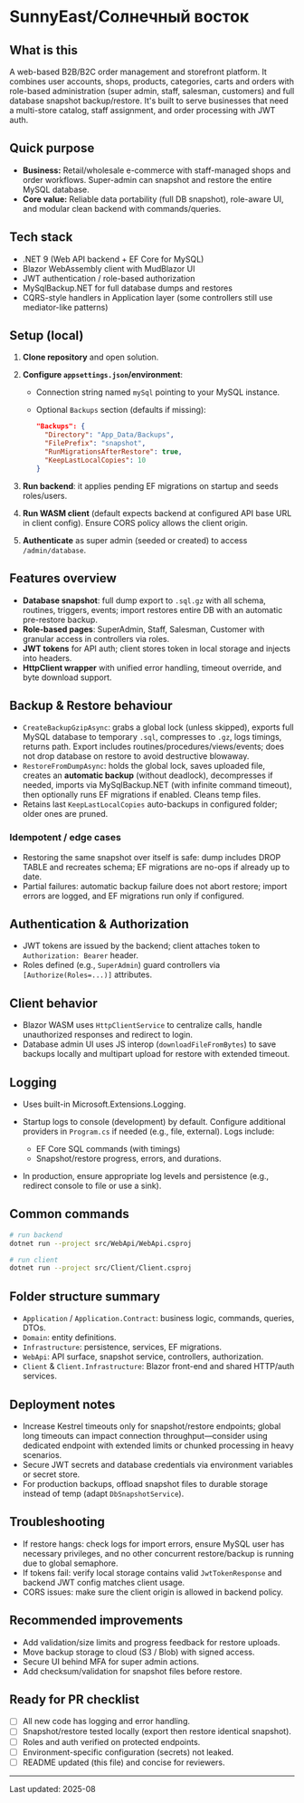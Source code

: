 # SunnyEast/Солнечный восток

## What is this

A web-based B2B/B2C order management and storefront platform. It combines user accounts, shops, products, categories, carts and orders with role-based administration (super admin, staff, salesman, customers) and full database snapshot backup/restore. It's built to serve businesses that need a multi-store catalog, staff assignment, and order processing with JWT auth.

## Quick purpose

* **Business:** Retail/wholesale e-commerce with staff-managed shops and order workflows. Super-admin can snapshot and restore the entire MySQL database.
* **Core value:** Reliable data portability (full DB snapshot), role-aware UI, and modular clean backend with commands/queries.

## Tech stack

* .NET 9 (Web API backend + EF Core for MySQL)
* Blazor WebAssembly client with MudBlazor UI
* JWT authentication / role-based authorization
* MySqlBackup.NET for full database dumps and restores
* CQRS-style handlers in Application layer (some controllers still use mediator-like patterns)

## Setup (local)

1. **Clone repository** and open solution.
2. **Configure `appsettings.json`/environment**:

   * Connection string named `mySql` pointing to your MySQL instance.
   * Optional `Backups` section (defaults if missing):

     ```json
     "Backups": {
       "Directory": "App_Data/Backups",
       "FilePrefix": "snapshot",
       "RunMigrationsAfterRestore": true,
       "KeepLastLocalCopies": 10
     }
     ```
3. **Run backend**: it applies pending EF migrations on startup and seeds roles/users.
4. **Run WASM client** (default expects backend at configured API base URL in client config). Ensure CORS policy allows the client origin.
5. **Authenticate** as super admin (seeded or created) to access `/admin/database`.

## Features overview

* **Database snapshot**: full dump export to `.sql.gz` with all schema, routines, triggers, events; import restores entire DB with an automatic pre-restore backup.
* **Role-based pages**: SuperAdmin, Staff, Salesman, Customer with granular access in controllers via roles.
* **JWT tokens** for API auth; client stores token in local storage and injects into headers.
* **HttpClient wrapper** with unified error handling, timeout override, and byte download support.

## Backup & Restore behaviour

* `CreateBackupGzipAsync`: grabs a global lock (unless skipped), exports full MySQL database to temporary `.sql`, compresses to `.gz`, logs timings, returns path. Export includes routines/procedures/views/events; does not drop database on restore to avoid destructive blowaway.
* `RestoreFromDumpAsync`: holds the global lock, saves uploaded file, creates an **automatic backup** (without deadlock), decompresses if needed, imports via MySqlBackup.NET (with infinite command timeout), then optionally runs EF migrations if enabled. Cleans temp files.
* Retains last `KeepLastLocalCopies` auto-backups in configured folder; older ones are pruned.

### Idempotent / edge cases

* Restoring the same snapshot over itself is safe: dump includes DROP TABLE and recreates schema; EF migrations are no-ops if already up to date.
* Partial failures: automatic backup failure does not abort restore; import errors are logged, and EF migrations run only if configured.

## Authentication & Authorization

* JWT tokens are issued by the backend; client attaches token to `Authorization: Bearer` header.
* Roles defined (e.g., `SuperAdmin`) guard controllers via `[Authorize(Roles=...)]` attributes.

## Client behavior

* Blazor WASM uses `HttpClientService` to centralize calls, handle unauthorized responses and redirect to login.
* Database admin UI uses JS interop (`downloadFileFromBytes`) to save backups locally and multipart upload for restore with extended timeout.

## Logging

* Uses built-in Microsoft.Extensions.Logging.
* Startup logs to console (development) by default. Configure additional providers in `Program.cs` if needed (e.g., file, external). Logs include:

  * EF Core SQL commands (with timings)
  * Snapshot/restore progress, errors, and durations.
* In production, ensure appropriate log levels and persistence (e.g., redirect console to file or use a sink).

## Common commands

```bash
# run backend
dotnet run --project src/WebApi/WebApi.csproj

# run client
dotnet run --project src/Client/Client.csproj
```

## Folder structure summary

* `Application` / `Application.Contract`: business logic, commands, queries, DTOs.
* `Domain`: entity definitions.
* `Infrastructure`: persistence, services, EF migrations.
* `WebApi`: API surface, snapshot service, controllers, authorization.
* `Client` & `Client.Infrastructure`: Blazor front-end and shared HTTP/auth services.

## Deployment notes

* Increase Kestrel timeouts only for snapshot/restore endpoints; global long timeouts can impact connection throughput—consider using dedicated endpoint with extended limits or chunked processing in heavy scenarios.
* Secure JWT secrets and database credentials via environment variables or secret store.
* For production backups, offload snapshot files to durable storage instead of temp (adapt `DbSnapshotService`).

## Troubleshooting

* If restore hangs: check logs for import errors, ensure MySQL user has necessary privileges, and no other concurrent restore/backup is running due to global semaphore.
* If tokens fail: verify local storage contains valid `JwtTokenResponse` and backend JWT config matches client usage.
* CORS issues: make sure the client origin is allowed in backend policy.

## Recommended improvements

* Add validation/size limits and progress feedback for restore uploads.
* Move backup storage to cloud (S3 / Blob) with signed access.
* Secure UI behind MFA for super admin actions.
* Add checksum/validation for snapshot files before restore.

## Ready for PR checklist

* [ ] All new code has logging and error handling.
* [ ] Snapshot/restore tested locally (export then restore identical snapshot).
* [ ] Roles and auth verified on protected endpoints.
* [ ] Environment-specific configuration (secrets) not leaked.
* [ ] README updated (this file) and concise for reviewers.

---

Last updated: 2025-08
